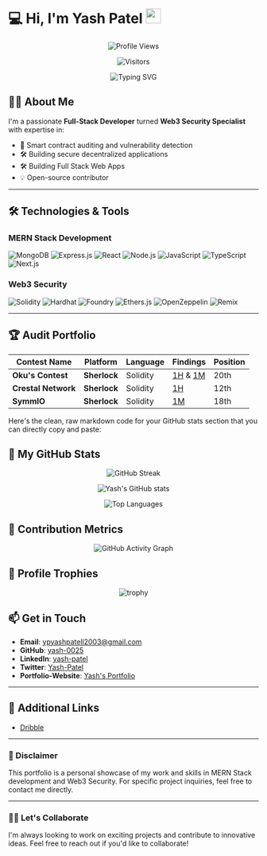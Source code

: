 # 💻 Hi, I'm Yash Patel <img src="https://media.giphy.com/media/hvRJCLFzcasrR4ia7z/giphy.gif" width="30px">

<div align="center">
  
  ![Profile Views](https://komarev.com/ghpvc/?username=yash-0025&color=blueviolet)
  
  ![Visitors](https://visitor-badge.laobi.icu/badge?page_id=yash-0025.yash-0025&left_color=blueviolet&right_color=pink)

  ![Typing SVG](https://readme-typing-svg.demolab.com?font=Fira+Code&weight=600&size=24&duration=3000&pause=1000&color=5CE1E6&center=true&vCenter=true&width=600&lines=MERN+Stack+Developer;Web3.0+Developer;Web3.0+Security+Researcher+/+Auditor;Blockchain+Enthusiast;Open+Source+Contributor)

</div>

## 👨‍💻 About Me

I'm a passionate **Full-Stack Developer** turned **Web3 Security Specialist** with expertise in:

- 🔐 Smart contract auditing and vulnerability detection
- 🛠️ Building secure decentralized applications
- 🛠️ Building Full Stack Web Apps
- 💡 Open-source contributor 

---

## 🛠️ Technologies & Tools

### MERN Stack Development

![MongoDB](https://img.shields.io/badge/MongoDB-%2347A248.svg?style=for-the-badge&logo=mongodb&logoColor=white)
![Express.js](https://img.shields.io/badge/Express.js-%23000000.svg?style=for-the-badge&logo=express&logoColor=white)
![React](https://img.shields.io/badge/React-%2361DAFB.svg?style=for-the-badge&logo=react&logoColor=black)
![Node.js](https://img.shields.io/badge/Node.js-%23339933.svg?style=for-the-badge&logo=node.js&logoColor=white)
![JavaScript](https://img.shields.io/badge/JavaScript-F7DF1E?style=for-the-badge&logo=javascript&logoColor=black)
![TypeScript](https://img.shields.io/badge/TypeScript-007ACC?style=for-the-badge&logo=typescript&logoColor=white)
![Next.js](https://img.shields.io/badge/Next.js-000000?style=for-the-badge&logo=next.js&logoColor=white)


### Web3 Security

![Solidity](https://img.shields.io/badge/Solidity-%23363636.svg?style=for-the-badge&logo=solidity&logoColor=white)
![Hardhat](https://img.shields.io/badge/Hardhat-%23FFC107.svg?style=for-the-badge&logo=hardhat&logoColor=black)
![Foundry](https://img.shields.io/badge/Foundry-%231F2023.svg?style=for-the-badge&logo=foundry&logoColor=white)
![Ethers.js](https://img.shields.io/badge/Ethers.js-%23A970FF.svg?style=for-the-badge&logo=ethers.js&logoColor=white)
![OpenZeppelin](https://img.shields.io/badge/OpenZeppelin-%234E5D95.svg?style=for-the-badge&logo=openzeppelin&logoColor=white)
![Remix](https://img.shields.io/badge/Remix-%230D101E.svg?style=for-the-badge&logo=remix&logoColor=white)

---
## 🏆 Audit Portfolio

| **Contest Name**       | **Platform**        | **Language** | **Findings** | **Position** |
|-------------------------|---------------------|--------------|--------------|--------------|
| **Oku's Contest** | **Sherlock**          | Solidity          | [1H](https://github.com/sherlock-audit/2024-11-oku-judging/issues/849) & [1M](https://github.com/sherlock-audit/2024-11-oku-judging/issues/862) | 20th          |
| **Crestal Network** | **Sherlock**          | Solidity          | [1H](https://github.com/sherlock-audit/2025-03-crestal-network-judging/issues/459)  | 12th          |
| **SymmIO** | **Sherlock**          | Solidity          | [1M](https://github.com/sherlock-audit/2025-03-symm-io-stacking-judging/issues/686)  | 18th          |




Here's the clean, raw markdown code for your GitHub stats section that you can directly copy and paste:


## 🚀 My GitHub Stats

<div align="center">
  
  ![GitHub Streak](https://streak-stats.demolab.com?user=yash-0025&theme=radical&hide_border=true&background=0D1117&stroke=5CE1E6&ring=5CE1E6&fire=5CE1E6&currStreakNum=FFFFFF&sideNums=FFFFFF&currStreakLabel=FFFFFF&sideLabels=FFFFFF&dates=FFFFFF)
  
![Yash's GitHub stats](https://github-readme-stats.vercel.app/api?username=yash-0025&show_icons=true&theme=radical&include_all_commits=true&count_private=true&hide_border=true&bg_color=0D1117&title_color=5CE1E6&icon_color=5CE1E6&text_color=FFFFFF&cache_seconds=1800)
  
  ![Top Languages](https://github-readme-stats.vercel.app/api/top-langs/?username=yash-0025&layout=compact&theme=radical&hide_border=truebg_color=0D1117&title_color=5CE1E6&text_color=FFFFFF)

</div>

## 🌟 Contribution Metrics

<div align="center">
  
  ![GitHub Activity Graph](https://github-readme-activity-graph.vercel.app/graph?username=yash-0025&bg_color=0D1117&color=5CE1E6&line=5CE1E6&point=FFFFFF&area=true&hide_border=true&custom_title=My%20Contribution%20Graph)
  

</div>

## 🏅 Profile Trophies

<div align="center">
  
  ![trophy](https://github-profile-trophy.vercel.app/?username=yash-0025&theme=onedark&row=2&column=4&no-frame=true&margin-w=15&margin-h=15)
  </div>


## 📫 Get in Touch

- **Email**: [ypyashpatell2003@gmail.com](mailto:ypyashpatell2003@gmail.com)
- **GitHub**: [yash-0025](https://github.com/yash-0025)
- **LinkedIn**: [yash-patel](https://www.linkedin.com/in/yash-patel-9343601b7/)
- **Twitter**: [Yash-Patel](https://x.com/yash_patel2003)
- **Portfolio-Website**: [Yash's Portfolio](https://portfolio-yash0025s-projects.vercel.app/)

---

## 🔗 Additional Links

- [Dribble](https://dribbble.com/yash0025)


---

### 🚨 Disclaimer
This portfolio is a personal showcase of my work and skills in MERN Stack development and Web3 Security. For specific project inquiries, feel free to contact me directly.

---

### 👨‍💻 Let's Collaborate
I'm always looking to work on exciting projects and contribute to innovative ideas. Feel free to reach out if you'd like to collaborate!

